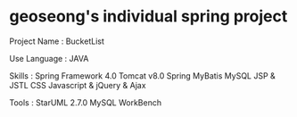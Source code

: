# geoseong's individual spring project

Project Name : BucketList

Use Language : JAVA

Skills :
  Spring Framework 4.0
  Tomcat v8.0
  Spring MyBatis
  MySQL
  JSP & JSTL
  CSS
  Javascript & jQuery & Ajax

Tools : 
  StarUML 2.7.0
  MySQL WorkBench
